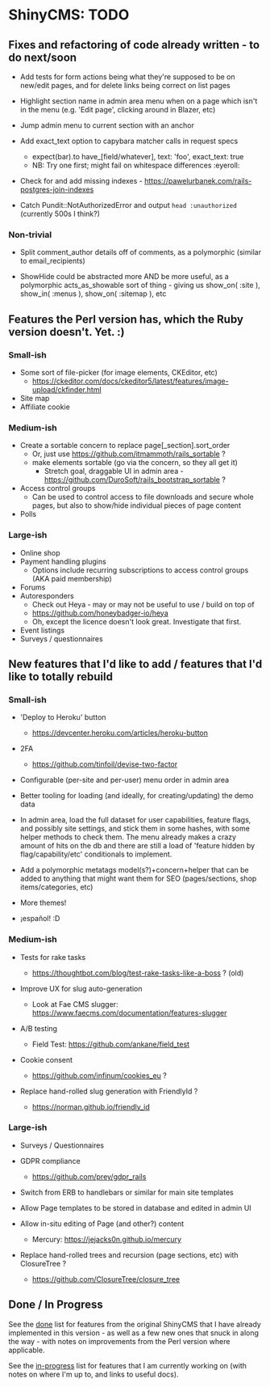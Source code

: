# ShinyCMS: TODO

## Fixes and refactoring of code already written - to do next/soon

* Add tests for form actions being what they're supposed to be on new/edit pages, and for
  delete links being correct on list pages

* Highlight section name in admin area menu when on a page which isn't in the menu
  (e.g. 'Edit page', clicking around in Blazer, etc)

* Jump admin menu to current section with an anchor

* Add exact_text option to capybara matcher calls in request specs
  * expect(bar).to have_[field/whatever], text: 'foo', exact_text: true
  * NB: Try one first; might fail on whitespace differences :eyeroll:

* Check for and add missing indexes - https://pawelurbanek.com/rails-postgres-join-indexes

* Catch Pundit::NotAuthorizedError and output `head :unauthorized` (currently 500s I think?)

### Non-trivial

* Split comment_author details off of comments, as a polymorphic (similar to email_recipients)

* ShowHide could be abstracted more AND be more useful, as a polymorphic acts_as_showable
  sort of thing - giving us show_on( :site ), show_in( :menus ), show_on( :sitemap ), etc


## Features the Perl version has, which the Ruby version doesn't. Yet. :)

### Small-ish

* Some sort of file-picker (for image elements, CKEditor, etc)
  * https://ckeditor.com/docs/ckeditor5/latest/features/image-upload/ckfinder.html
* Site map
* Affiliate cookie

### Medium-ish

* Create a sortable concern to replace page[_section].sort_order
  * Or, just use https://github.com/itmammoth/rails_sortable ?
  * make elements sortable (go via the concern, so they all get it)
    * Stretch goal, draggable UI in admin area - https://github.com/DuroSoft/rails_bootstrap_sortable ?
* Access control groups
  * Can be used to control access to file downloads and secure whole pages,
    but also to show/hide individual pieces of page content
* Polls

### Large-ish

* Online shop
* Payment handling plugins
  * Options include recurring subscriptions to access control groups (AKA paid membership)
* Forums
* Autoresponders
	* Check out Heya - may or may not be useful to use / build on top of
	* https://github.com/honeybadger-io/heya
	* Oh, except the licence doesn't look great. Investigate that first.
* Event listings
* Surveys / questionnaires


## New features that I'd like to add / features that I'd like to totally rebuild

### Small-ish

* 'Deploy to Heroku' button
  * https://devcenter.heroku.com/articles/heroku-button

* 2FA
  * https://github.com/tinfoil/devise-two-factor

* Configurable (per-site and per-user) menu order in admin area

* Better tooling for loading (and ideally, for creating/updating) the demo data

* In admin area, load the full dataset for user capabilities, feature flags,
  and possibly site settings, and stick them in some hashes, with some helper
  methods to check them. The menu already makes a crazy amount of hits on the
  db and there are still a load of 'feature hidden by flag/capability/etc'
  conditionals to implement.

* Add a polymorphic metatags model(s?)+concern+helper that can be added to anything
  that might want them for SEO (pages/sections, shop items/categories, etc)

* More themes!

* ¡español! :D

### Medium-ish

* Tests for rake tasks
  * https://thoughtbot.com/blog/test-rake-tasks-like-a-boss ? (old)

* Improve UX for slug auto-generation
  * Look at Fae CMS slugger: https://www.faecms.com/documentation/features-slugger

* A/B testing
  * Field Test: https://github.com/ankane/field_test

* Cookie consent
  * https://github.com/infinum/cookies_eu ?

* Replace hand-rolled slug generation with FriendlyId ?
  * https://norman.github.io/friendly_id


### Large-ish

* Surveys / Questionnaires

* GDPR compliance
  * https://github.com/prey/gdpr_rails

* Switch from ERB to handlebars or similar for main site templates

* Allow Page templates to be stored in database and edited in admin UI

* Allow in-situ editing of Page (and other?) content
  * Mercury: https://jejacks0n.github.io/mercury

* Replace hand-rolled trees and recursion (page sections, etc) with ClosureTree ?
  * https://github.com/ClosureTree/closure_tree


## Done / In Progress

See the [done](done.md) list for features from the original ShinyCMS that I have already implemented
in this version - as well as a few new ones that snuck in along the way - with notes on improvements
from the Perl version where applicable.

See the [in-progress](in-progress.md) list for features that I am currently working on
(with notes on where I'm up to, and links to useful docs).
